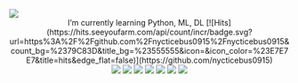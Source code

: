 <img src="https://capsule-render.vercel.app/api?type=wave&color=auto&height=300&section=header&text=Welcome%20&fontSize=90" />
<div align="center">
I’m currently learning Python, ML, DL
[![Hits](https://hits.seeyoufarm.com/api/count/incr/badge.svg?url=https%3A%2F%2Fgithub.com%2Fnycticebus0915%2Fnycticebus0915&count_bg=%2379C83D&title_bg=%23555555&icon=&icon_color=%23E7E7E7&title=hits&edge_flat=false)](https://github.com/nycticebus0915)
</div>
<div align="center">
<img src="https://img.shields.io/badge/Language_Python-006272?style=flat-square&logo=Python&logoColor=white"/>
<img src="https://img.shields.io/badge/OS_Windows, Linux-0078D6?style=flat-square&logo=Windows&logoColor=white"/>
<img src="https://img.shields.io/badge/Framework_Tensorflow, Keras, PyTorch-5A17EE?style=flat-square&logo=PyTorch&logoColor=white"/>
<img src="https://img.shields.io/badge/Database_Oracle-83B81A?style=flat-square&logo=Oracle&logoColor=white"/>
<img src="https://img.shields.io/badge/Development Tool_Colab, Jupyter Notebook, Vscode, sqldeveloper-F01F7A?style=flat-square&logo=Jupyter&logoColor=white"/>
<img src="https://img.shields.io/badge/ETC_Pandas, Numpy, BeautifulSoup, Selenium, Scikit Learn, Scipy-150458?style=flat-square&logo=Pandas&logoColor=white"/>
<img src="https://img.shields.io/badge/ETC_Statmodels, Matplotlib, Seaborn, Tableau, Flask, Django, Docker, AWS-29A7DF?style=flat-square&logo=Flask&logoColor=white"/>
</div>
